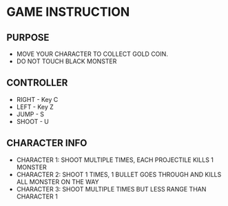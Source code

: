 # GAME INSTRUCTION

## PURPOSE
- MOVE YOUR CHARACTER TO COLLECT GOLD COIN.
- DO NOT TOUCH BLACK MONSTER

## CONTROLLER
- RIGHT - Key C
- LEFT - Key Z
- JUMP - S
- SHOOT - U

## CHARACTER INFO
- CHARACTER 1: SHOOT MULTIPLE TIMES, EACH PROJECTILE KILLS 1 MONSTER 
- CHARACTER 2: SHOOT 1 TIMES, 1 BULLET GOES THROUGH AND KILLS ALL MONSTER ON THE WAY
- CHARACTER 3: SHOOT MULTIPLE TIMES BUT LESS RANGE THAN CHARACTER 1